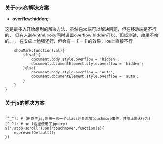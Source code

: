 ### 关于css的解决方案

- **overflow:hidden;**  

这是最多人开始想到的解决方法，虽然在pc端可以解决问题，但在移动端是不行的，
但有人说在html,body同时设置overflow:hidden可以，但经测试，效果不啥的。。。
在安卓上勉强还行，但会有一卡一卡的效果，ios上直接不行



```   watch:{
    showMark:function(val){
        if(val){
            document.body.style.overflow = 'hidden';
            document.documentElement.style.overflow = 'hidden';
        }else{
            document.body.style.overflow = 'auto';
            document.documentElement.style.overflow = 'auto';
        }
    }
}
```


### 关于js的解决方案


```  vue下，直接加一个@touchmove.prevent

[^_^]: # (用原生js,则统一给一个class元素添加touchmove事件，并阻止默认行为)
[^_^]: # <> (这里使用了jquery)
$('.stop-scroll').on('touchmove',function(e){
    e.preventDefault();
})

```

